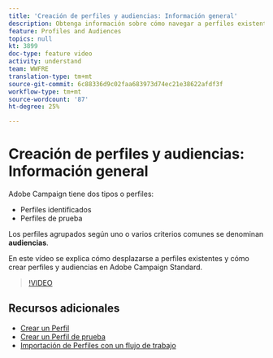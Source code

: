 ```yaml
---
title: 'Creación de perfiles y audiencias: Información general'
description: Obtenga información sobre cómo navegar a perfiles existentes y cómo crear perfiles y audiencias en Adobe Campaign Standard.
feature: Profiles and Audiences
topics: null
kt: 3899
doc-type: feature video
activity: understand
team: WWFRE
translation-type: tm+mt
source-git-commit: 6c88336d9c02faa683973d74ec21e38622afdf3f
workflow-type: tm+mt
source-wordcount: '87'
ht-degree: 25%

---
```



# Creación de perfiles y audiencias: Información general

Adobe Campaign tiene dos tipos o perfiles:

* Perfiles identificados
* Perfiles de prueba

Los perfiles agrupados según uno o varios criterios comunes se denominan **audiencias**.

En este vídeo se explica cómo desplazarse a perfiles existentes y cómo crear perfiles y audiencias en Adobe Campaign Standard.

>[!VIDEO](https://video.tv.adobe.com/v/18463/?quality=12)

## Recursos adicionales

* [Crear un Perfil](/help/profiles-and-audiences/creating-a-profile.md)
* [Crear un Perfil de prueba](/help/profiles-and-audiences/test-profiles.md)
* [Importación de Perfiles con un flujo de trabajo](/help/managing-processes-and-data/importing-profiles.md)
